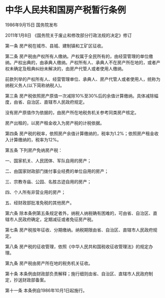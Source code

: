 # 中华人民共和国房产税暂行条例

1986年9月15日 国务院发布

2011年1月8日 《国务院关于废止和修改部分行政法规的决定》修订

<!-- INFO END -->

第一条 房产税在城市、县城、建制镇和工矿区征收。

第二条 房产税由产权所有人缴纳。产权属于全民所有的，由经营管理的单位缴纳。产权出典的，由承典人缴纳。产权所有人、承典人不在房产所在地的，或者产权未确定及租典纠纷未解决的，由房产代管人或者使用人缴纳。

前款列举的产权所有人、经营管理单位、承典人、房产代管人或者使用人，统称为纳税义务人(以下简称纳税人)。

第三条 房产税依照房产原值一次减除10%至30%后的余值计算缴纳。具体减除幅度，由省、自治区、直辖市人民政府规定。

没有房产原值作为依据的，由房产所在地税务机关参考同类房产核定。

房产出租的，以房产租金收入为房产税的计税依据。

第四条 房产税的税率，依照房产余值计算缴纳的，税率为1.2%；依照房产租金收入计算缴纳的，税率为12%。

第五条 下列房产免纳房产税：

一、国家机关、人民团体、军队自用的房产；

二、由国家财政部门拨付事业经费的单位自用的房产；

三、宗教寺庙、公园、名胜古迹自用的房产；

四、个人所有非营业用的房产；

五、经财政部批准免税的其他房产。

第六条 除本条例第五条规定者外，纳税人纳税确有困难的，可由省、自治区、直辖市人民政府确定，定期减征或者免征房产税。

第七条 房产税按年征收、分期缴纳。纳税期限由省、自治区、直辖市人民政府规定。

第八条 房产税的征收管理，依照《中华人民共和国税收征收管理法》的规定办理。

第九条 房产税由房产所在地的税务机关征收。

第十条 本条例由财政部负责解释；施行细则由省、自治区、直辖市人民政府制定，抄送财政部备案。

第十一条 本条例自1986年10月1日起施行。